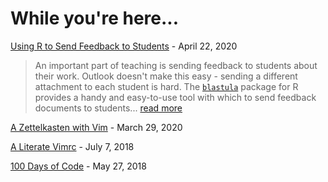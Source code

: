 # While you're here...

[Using R to Send Feedback to Students](https://alexnorman.xyz/blog/20200422_blastula-for-emailing-feedback.html) -
April 22, 2020

>An important part of teaching is sending feedback to students about their work.
Outlook doesn't make this easy - sending a different attachment to each student is hard.
The [`blastula`](https://github.com/rich-iannone/blastula) package for R provides a handy and easy-to-use tool with which to send feedback documents to students... [read more](https://alexnorman.xyz/blog/20200422_blastula-for-emailing-feedback.html)

[A Zettelkasten with Vim](https://alexnorman.xyz/blog/20200329_zettelkasten-with-vim.html) - March 29, 2020

[A Literate Vimrc]() - July 7, 2018

[100 Days of Code]() - May 27, 2018
